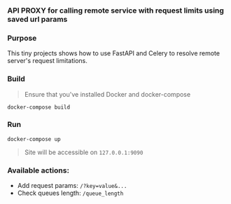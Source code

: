 ### API PROXY for calling remote service with request limits using saved url params

### Purpose
This tiny projects shows how to use FastAPI and Celery to resolve remote server's request limitations.

### Build
> Ensure that you've installed Docker and docker-compose

```docker-compose build```

### Run
 ```docker-compose up```
> Site will be accessible on ```127.0.0.1:9090```

### Available actions:
* Add request params: ```/?key=value&...```
* Check queues length: ```/queue_length```
